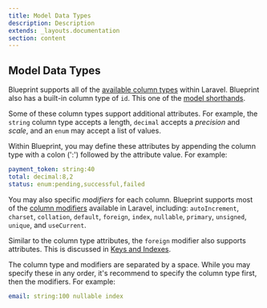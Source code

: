 ```yaml
---
title: Model Data Types
description: Description
extends: _layouts.documentation
section: content
---
```

## Model Data Types
Blueprint supports all of the [available column types](https://laravel.com/docs/migrations#creating-columns) within Laravel. Blueprint also has a built-in column type of `id`. This one of the [model shorthands](/docs/model-shorthands).

Some of these column types support additional attributes. For example, the `string` column type accepts a length, `decimal` accepts a _precision_ and _scale_, and an `enum` may accept a list of values.

Within Blueprint, you may define these attributes by appending the column type with a colon (':') followed by the attribute value. For example:

```yaml
payment_token: string:40
total: decimal:8,2
status: enum:pending,successful,failed
```

You may also specific _modifiers_ for each column. Blueprint supports most of the [column modifiers](https://laravel.com/docs/migrations#column-modifiers) available in Laravel, including: `autoIncrement`, `charset`, `collation`, `default`, `foreign`, `index`, `nullable`, `primary`, `unsigned`, `unique`, and `useCurrent`.

Similar to the column type attributes, the `foreign` modifier also supports attributes. This is discussed in [Keys and Indexes](/docs/keys-and-indexes).

The column type and modifiers are separated by a space. While you may specify these in any order, it's recommend to specify the column type first, then the modifiers. For example:

```yaml
email: string:100 nullable index
```
